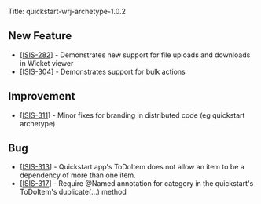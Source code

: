 Title: quickstart-wrj-archetype-1.0.2

<h2>        New Feature
</h2>
<ul>
<li>[<a href='https://issues.apache.org/jira/browse/ISIS-282'>ISIS-282</a>] -         Demonstrates new support for file uploads and downloads in Wicket viewer
<li>[<a href='https://issues.apache.org/jira/browse/ISIS-304'>ISIS-304</a>] -         Demonstrates support for bulk actions
</li>
</ul>
                
<h2>        Improvement
</h2>
<ul>
<li>[<a href='https://issues.apache.org/jira/browse/ISIS-311'>ISIS-311</a>] -         Minor fixes for branding in distributed code (eg quickstart archetype)
</li>
</ul>
            

<h2>        Bug
</h2>
<ul>
<li>[<a href='https://issues.apache.org/jira/browse/ISIS-313'>ISIS-313</a>] -         Quickstart app&#39;s ToDoItem does not allow an item to be a dependency of more than one item.
</li>
<li>[<a href='https://issues.apache.org/jira/browse/ISIS-317'>ISIS-317</a>] -         Require @Named annotation for category in the quickstart&#39;s ToDoItem&#39;s duplicate(...) method
</li>
</ul>
                    